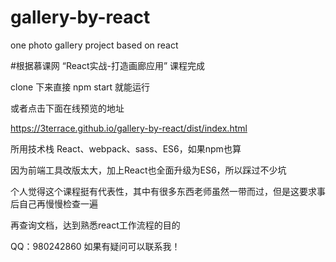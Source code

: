# gallery-by-react
one photo gallery project based on react

#根据慕课网 “React实战-打造画廊应用” 课程完成

 clone 下来直接 npm start 就能运行

或者点击下面在线预览的地址

https://3terrace.github.io/gallery-by-react/dist/index.html

所用技术栈 React、webpack、sass、ES6，如果npm也算

因为前端工具改版太大，加上React也全面升级为ES6，所以踩过不少坑

个人觉得这个课程挺有代表性，其中有很多东西老师虽然一带而过，但是这要求事后自己再慢慢检查一遍

再查询文档，达到熟悉react工作流程的目的

QQ：980242860 如果有疑问可以联系我！
